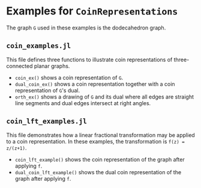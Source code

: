 # Examples for `CoinRepresentations`

The  graph `G` used in these examples is the dodecahedron graph.

## `coin_examples.jl`

This file defines three functions to illustrate coin representations
of three-connected planar graphs. 
* `coin_ex()` shows a coin representation of `G`.
* `dual_coin_ex()` shows a coin representation together with a coin representation of `G`'s dual.
* `orth_ex()` shows a drawing of `G` and its dual where all edges are straight line segments and dual edges intersect at right angles.

## `coin_lft_examples.jl`

This file demonstrates how a linear fractional transformation may be applied to a coin representation. In these examples, the transformation is 
`f(z) = z/(z+1)`.

* `coin_lft_example()` shows the coin representation of the graph after applying `f`.
* `dual_coin_lft_example()` shows the dual coin representation of the graph after applying `f`.